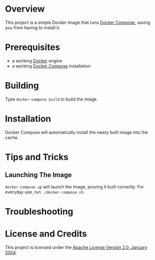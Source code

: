 # Overview
This project is a simple Docker image that runs [Docker Compose](https://www.docker.com/products/docker-compose), saving you from having to install it.

# Prerequisites
* a working [Docker](http://docker.io) engine
* a working [Docker Compose](http://docker.io) installation

# Building
Type `docker-compose build` to build the image.

# Installation
Docker Compose will automatically install the newly built image into the cache.

# Tips and Tricks

## Launching The Image

`docker-compose up` will launch the image, proving it built correctly.  For everyday use, run `./docker-compose.sh`.

# Troubleshooting

# License and Credits
This project is licensed under the [Apache License Version 2.0, January 2004](http://www.apache.org/licenses/).

